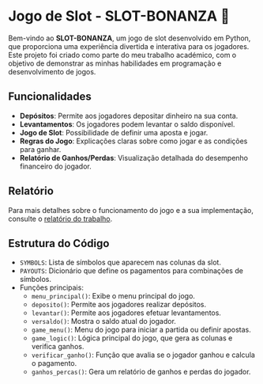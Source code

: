 # Jogo de Slot - SLOT-BONANZA 🎰

Bem-vindo ao **SLOT-BONANZA**, um jogo de slot desenvolvido em Python, que proporciona uma experiência divertida e interativa para os jogadores. Este projeto foi criado como parte do meu trabalho académico, com o objetivo de demonstrar as minhas habilidades em programação e desenvolvimento de jogos.

## Funcionalidades

- **Depósitos**: Permite aos jogadores depositar dinheiro na sua conta.
- **Levantamentos**: Os jogadores podem levantar o saldo disponível.
- **Jogo de Slot**: Possibilidade de definir uma aposta e jogar.
- **Regras do Jogo**: Explicações claras sobre como jogar e as condições para ganhar.
- **Relatório de Ganhos/Perdas**: Visualização detalhada do desempenho financeiro do jogador.

## Relatório

Para mais detalhes sobre o funcionamento do jogo e a sua implementação, consulte o [relatório do trabalho]((https://github.com/Mankz111/SchoolProjects/blob/main/relatorio.pdf)).

## Estrutura do Código

- `SYMBOLS`: Lista de símbolos que aparecem nas colunas da slot.
- `PAYOUTS`: Dicionário que define os pagamentos para combinações de símbolos.
- Funções principais:
  - `menu_principal()`: Exibe o menu principal do jogo.
  - `deposito()`: Permite aos jogadores realizar depósitos.
  - `levantar()`: Permite aos jogadores efetuar levantamentos.
  - `versaldo()`: Mostra o saldo atual do jogador.
  - `game_menu()`: Menu do jogo para iniciar a partida ou definir apostas.
  - `game_logic()`: Lógica principal do jogo, que gera as colunas e verifica ganhos.
  - `verificar_ganho()`: Função que avalia se o jogador ganhou e calcula o pagamento.
  - `ganhos_percas()`: Gera um relatório de ganhos e perdas do jogador.
